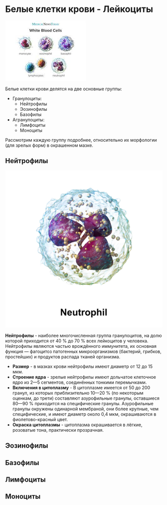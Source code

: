 # Белые клетки крови - **Лейкоциты**

!["Все типы"](/MainCells.jpg)

Белые клетки крови делятся на две основные группы:

* Гранулоциты:
    - Нейтрофилы
    - Эозинофилы
    - Базофилы
* Агранулоциты:
    - Лимфоциты
    - Моноциты

Рассмотрим каждую группу подробнее, относительно их морфологии (для зрелых форм) в окрашенном мазке.

## Нейтрофилы 

![Нейтрофил](/Neutrophil.png)

**Нейтрофилы** - наиболее многочисленная группа гранулоцитов, на долю которой приходится от 40 % до 70 % всех лейкоцитов у человека. Нейтрофилы являются частью врождённого иммунитета, их основная функция — фагоцитоз патогенных микроорганизмов (бактерий, грибков, простейших) и продуктов распада тканей организма.

* __Размер__ - в мазках крови нейтрофилы имеют диаметр от 12 до 15 мкм.
* __Строение ядра__ - зрелые нейтрофилы имеют дольчатое клеточное ядро из 2—5 сегментов, соединённых тонкими перемычками.
* __Включения в цитоплазму__ -  В цитоплазме имеется от 50 до 200 гранул, из которых приблизительно 10—20 % (по некоторым оценкам, до трети) составляют азурофильные гранулы, оставшиеся 80—90 % приходится на специфические гранулы. Азурофильные гранулы окружены одинарной мембраной, они более крупные, чем специфические, и имеют диаметр около 0,4 мкм, окрашиваются в фиолетово-красный цвет.
* __Окраска цитоплазмы__ - цитоплазма окрашивается в лёгкие, розоватые тона, практически прозрачная.

## Эозинофилы

## Базофилы

## Лимфоциты

## Моноциты